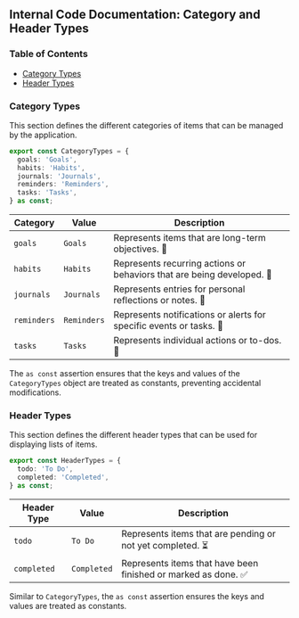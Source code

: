 ## Internal Code Documentation: Category and Header Types

### Table of Contents 

* [Category Types](#category-types)
* [Header Types](#header-types)

### Category Types 

This section defines the different categories of items that can be managed by the application.

```typescript
export const CategoryTypes = {
  goals: 'Goals',
  habits: 'Habits',
  journals: 'Journals',
  reminders: 'Reminders',
  tasks: 'Tasks',
} as const;
```

| Category | Value | Description |
|---|---|---|
| `goals` | `Goals` |  Represents items that are long-term objectives. 🎯 |
| `habits` | `Habits` | Represents recurring actions or behaviors that are being developed. 🔁 |
| `journals` | `Journals` | Represents entries for personal reflections or notes. 📓 |
| `reminders` | `Reminders` | Represents notifications or alerts for specific events or tasks. 🔔 |
| `tasks` | `Tasks` | Represents individual actions or to-dos. 📝 |

The `as const` assertion ensures that the keys and values of the `CategoryTypes` object are treated as constants, preventing accidental modifications.

### Header Types

This section defines the different header types that can be used for displaying lists of items.

```typescript
export const HeaderTypes = {
  todo: 'To Do',
  completed: 'Completed',
} as const;
```

| Header Type | Value | Description |
|---|---|---|
| `todo` | `To Do` | Represents items that are pending or not yet completed. ⏳ |
| `completed` | `Completed` | Represents items that have been finished or marked as done. ✅ | 

Similar to `CategoryTypes`, the `as const` assertion ensures the keys and values are treated as constants. 

